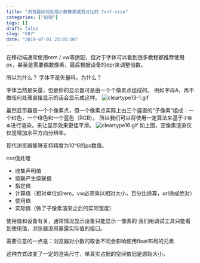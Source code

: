 ```yaml
---
title: "浏览器如何处理小数像素或百分比的 font-size"
categories: ["前端"]
tags: []
draft: false
slug: "607"
date: "2019-07-01 23:05:00"
---
```


在移动端通常使用rem / vw等适配，但对于字体可以看到很多教程都推荐使用px，甚至是需要偶数像素，最后根据设备的dpr来调整倍数。

所以为什么？
字体不是矢量吗，为什么？

字体当然是矢量，但是你的显示器可是由一个个像素点组成的。
例如字母A，再不做任何处理直接显示的话会显示成这样。
![cleartype13-1.gif][1]

虽然显示器是一个个像素点，但一个像素点实际上由三个竖直的“子像素”组成：一个红色，一个绿色和一个蓝色（RGB）。
所以我们可以将使用一定算法来基于`子像素`进行渲染，来让显示效果更佳平滑。
![cleartype16.gif][2]
如上图，亚像素渲染仅仅是增加水平方向分辨率。

现代浏览器能够支持精度为10^6的px数值。

css值处理
- 收集声明值
- 级联产生级联值
- 指定值
- 计算值（相对单位如rem，vw必须乘以相对大小，百分比换算，url换成绝对）
- 使用值
- 实际值（做了子像素渲染之后的实际宽度）

使用值和设备有关，通常情况显示设备只能显示一像素的
我们用调试工具只能看到使用值，浏览器没用暴露实际值的接口。



需要注意的一点是：浏览器对小数的取舍不同会影响使用float布局的元素


这种方式改变了一定的渲染尺寸，单真实占据的空间依旧是原始大小。



  [1]: https://img.bi-bo.cn/2019/08/2537343433.gif
  [2]: https://img.bi-bo.cn/2019/08/236477902.gif
